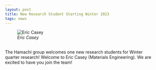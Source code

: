 ```yaml
---
layout: post
title: New Research Student Starting Winter 2023
tags: news
---
```


<figure>
  <img src="https://lesliehamachi.github.io/images/Eric_Casey.png" alt="Eric Casey" title="Eric Casey">
  <figcaption><em>Eric Casey</em></figcaption>
</figure>  
<br>
The Hamachi group welcomes one new research students for Winter quarter research! Welcome to Eric Casey (Materials Engineering). We are excited to have you join the team!
